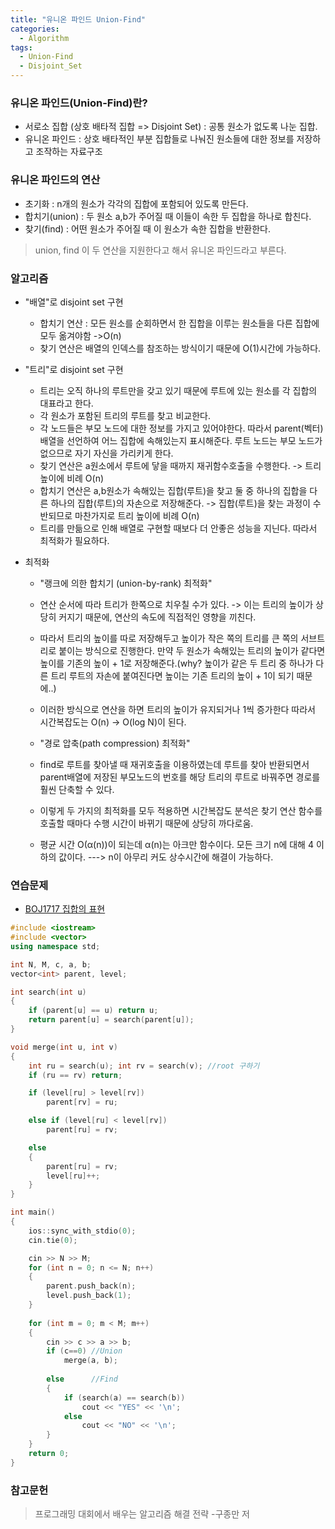 ```yaml
---
title: "유니온 파인드 Union-Find"
categories:
  - Algorithm
tags:
  - Union-Find
  - Disjoint_Set
---
```


### 유니온 파인드(Union-Find)란?
- 서로소 집합 (상호 배타적 집합 => Disjoint Set) : 공통 원소가 없도록 나눈 집합.
- 유니온 파인드 : 상호 배타적인 부분 집합들로 나눠진 원소들에 대한 정보를 저장하고 조작하는 자료구조

### 유니온 파인드의 연산
- 초기화 : n개의 원소가 각각의 집합에 포함되어 있도록 만든다.
- 합치기(union) : 두 원소 a,b가 주어질 때 이들이 속한 두 집합을 하나로 합친다.
- 찾기(find) : 어떤 원소가 주어질 때 이 원소가 속한 집합을 반환한다.
>union, find 이 두 연산을 지원한다고 해서 유니온 파인드라고 부른다.

### 알고리즘
- "배열"로 disjoint set 구현
  - 합치기 연산 : 모든 원소를 순회하면서 한 집합을 이루는 원소들을 다른 집합에 모두 옮겨야함 ->O(n)
  - 찾기 연산은 배열의 인덱스를 참조하는 방식이기 때문에 O(1)시간에 가능하다.

- "트리"로 disjoint set 구현
  - 트리는 오직 하나의 루트만을 갖고 있기 때문에 루트에 있는 원소를 각 집합의 대표라고 한다.
  - 각 원소가 포함된 트리의 루트를 찾고 비교한다.
  - 각 노드들은 부모 노드에 대한 정보를 가지고 있어야한다. 따라서 parent(벡터)배열을 선언하여 어느 집합에 속해있는지 표시해준다. 루트 노드는 부모 노드가 없으므로 자기 자신을 가리키게 한다.
  - 찾기 연산은 a원소에서 루트에 닿을 때까지 재귀함수호출을 수행한다. -> 트리 높이에 비례 O(n)
  - 합치기 연산은 a,b원소가 속해있는 집합(루트)을 찾고 둘 중 하나의 집합을 다른 하나의 집합(루트)의 자손으로 저장해준다. -> 집합(루트)을 찾는 과정이 수반되므로 마찬가지로 트리 높이에 비례 O(n)
  - 트리를 만듦으로 인해 배열로 구현할 때보다 더 안좋은 성능을 지닌다. 따라서 최적화가 필요하다.

- 최적화
  - "랭크에 의한 합치기 (union-by-rank) 최적화"
  - 연산 순서에 따라 트리가 한쪽으로 치우칠 수가 있다. -> 이는 트리의 높이가 상당히 커지기 때문에, 연산의 속도에 직접적인 영향을 끼친다.
  - 따라서 트리의 높이를 따로 저장해두고 높이가 작은 쪽의 트리를 큰 쪽의 서브트리로 붙이는 방식으로 진행한다. 만약 두 원소가 속해있는 트리의 높이가 같다면 높이를 기존의 높이 + 1로 저장해준다.(why? 높이가 같은 두 트리 중 하나가 다른 트리 루트의 자손에 붙여진다면 높이는 기존 트리의 높이 + 1이 되기 때문에..) 
  - 이러한 방식으로 연산을 하면 트리의 높이가 유지되거나 1씩 증가한다 따라서 시간복잡도는 O(n) -> O(log N)이 된다.
 
  - "경로 압축(path compression) 최적화"
  - find로 루트를 찾아낼 때 재귀호출을 이용하였는데 루트를 찾아 반환되면서 parent배열에 저장된 부모노드의 번호를 해당 트리의 루트로 바꿔주면 경로를 훨씬 단축할 수 있다.
  - 이렇게 두 가지의 최적화를 모두 적용하면 시간복잡도 분석은 찾기 연산 함수를 호출할 때마다 수행 시간이 바뀌기 때문에 상당히 까다로움.
  - 평균 시간 O(α(n))이 되는데 α(n)는 아크만 함수이다. 모든 크기 n에 대해 4 이하의 값이다. ---> n이 아무리 커도 상수시간에 해결이 가능하다.

### 연습문제
- [BOJ1717 집합의 표현](https://www.acmicpc.net/problem/1717)

```cpp
#include <iostream>
#include <vector>
using namespace std;

int N, M, c, a, b;
vector<int> parent, level;

int search(int u) 
{
	if (parent[u] == u) return u;
	return parent[u] = search(parent[u]);
}

void merge(int u, int v) 
{
	int ru = search(u); int rv = search(v); //root 구하기
	if (ru == rv) return;

	if (level[ru] > level[rv]) 
		parent[rv] = ru;

	else if (level[ru] < level[rv])
		parent[ru] = rv;

	else
	{
		parent[ru] = rv;
		level[ru]++;
	}
}

int main() 
{
	ios::sync_with_stdio(0);
	cin.tie(0);

	cin >> N >> M;
	for (int n = 0; n <= N; n++) 
	{
		parent.push_back(n);
		level.push_back(1);
	}
	
	for (int m = 0; m < M; m++)
	{
		cin >> c >> a >> b;
		if (c==0) //Union
			merge(a, b);
		
		else	  //Find
		{
			if (search(a) == search(b))
				cout << "YES" << '\n';
			else
				cout << "NO" << '\n';
		}
	}
	return 0;
}
```

### 참고문헌
>프로그래밍 대회에서 배우는 알고리즘 해결 전략 -구종만 저